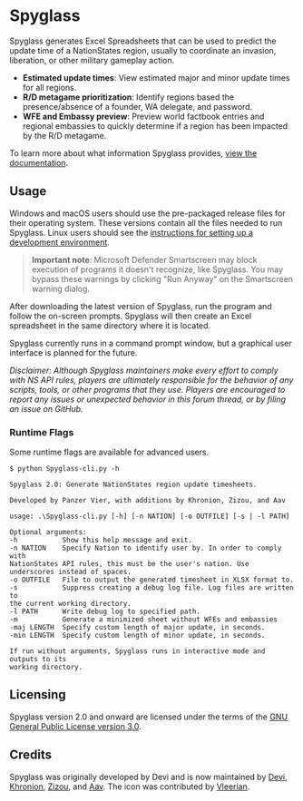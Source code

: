 # Spyglass
Spyglass generates Excel Spreadsheets that can be used to predict the update time of a NationStates region, usually to coordinate an invasion, liberation, or other military gameplay action.

* **Estimated update times**: View estimated major and minor update times for all regions.
* **R/D metagame prioritization**: Identify regions based the presence/absence of a founder, WA delegate, and password.
* **WFE and Embassy preview**: Preview world factbook entries and regional embassies to quickly determine if a region has been impacted by the R/D metagame.

To learn more about what information Spyglass provides, [view the documentation](docs/interpreting_sheets.md).

## Usage
Windows and macOS users should use the pre-packaged release files for their operating system. These versions contain all the files needed to run Spyglass. Linux users should see the [instructions for setting up a development environment](docs/dev_environment.md).

> **Important note**: Microsoft Defender Smartscreen may block execution of programs it doesn't recognize, like Spyglass. You may bypass these warnings by clicking "Run Anyway" on the Smartscreen warning dialog.

After downloading the latest version of Spyglass, run the program and follow the on-screen prompts. Spyglass will then create an Excel spreadsheet in the same directory where it is located.

Spyglass currently runs in a command prompt window, but a graphical user interface is planned for the future.

*Disclaimer: Although Spyglass maintainers make every effort to comply with NS API rules, players are ultimately responsible for the behavior of any scripts, tools, or other programs that they use. Players are encouraged to report any issues or unexpected behavior in this forum thread, or by filing an issue on GitHub.*

### Runtime Flags

Some runtime flags are available for advanced users.

```commandline
$ python Spyglass-cli.py -h

Spyglass 2.0: Generate NationStates region update timesheets.

Developed by Panzer Vier, with additions by Khronion, Zizou, and Aav

usage: .\Spyglass-cli.py [-h] [-n NATION] [-o OUTFILE] [-s | -l PATH]

Optional arguments:
-h           Show this help message and exit.
-n NATION    Specify Nation to identify user by. In order to comply with
NationStates API rules, this must be the user's nation. Use
underscores instead of spaces.
-o OUTFILE   File to output the generated timesheet in XLSX format to.
-s           Suppress creating a debug log file. Log files are written to
the current working directory.
-l PATH      Write debug log to specified path.
-m           Generate a minimized sheet without WFEs and embassies
-maj LENGTH  Specify custom length of major update, in seconds.
-min LENGTH  Specify custom length of minor update, in seconds.

If run without arguments, Spyglass runs in interactive mode and outputs to its
working directory.
```

## Licensing
Spyglass version 2.0 and onward are licensed under the terms of the [GNU General Public License version 3.0](https://choosealicense.com/licenses/gpl-3.0/).

## Credits

Spyglass was originally developed by Devi and is now maintained by [Devi](https://github.com/Derpseh/), [Khronion](https://github.com/khronion), [Zizou](https://github.com/Aptenodyte), and [Aav](https://github.com/AavHRF). The icon was contributed by [Vleerian](https://github.com/vleerian/).

